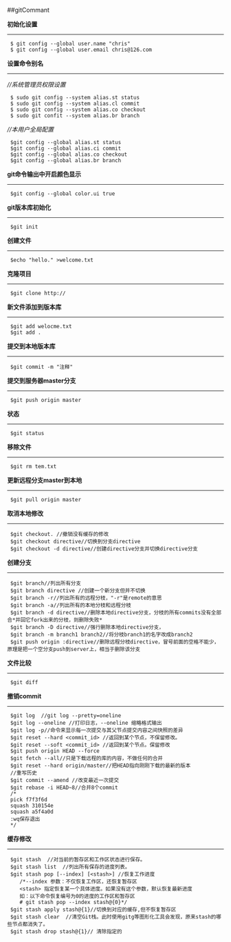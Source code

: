 ##gitCommant

**初始化设置**
***

     $ git config --global user.name "chris"
     $ git config --global user.email chris@126.com

**设置命令别名**
***
*//系统管理员权限设置*

     $ sudo git config --system alias.st status
     $ sudo git config --system alias.cl commit
     $ sudo git config --system alias.co checkout
     $ sudo git confit --system alias.br branch

*//本用户全局配置*

     $git config --global alias.st status
     $git config --global alias.ci commit
     $git config --global alias.co checkout
     $git config --global alias.br branch

**git命令输出中开启颜色显示**
***
     $git config --global color.ui true

**git版本库初始化**
***
     $git init

**创建文件**
***
     $echo "hello." >welcome.txt

**克隆项目**
***
     $git clone http://

**新文件添加到版本库**
***
     $git add welocme.txt
     $git add .

**提交到本地版本库**
***
     $git commit -m "注释"

**提交到服务器master分支**
***
     $git push origin master

**状态**
***
     $git status

**移除文件**
***
     $git rm tem.txt

**更新远程分支master到本地**
***
     $git pull origin master

**取消本地修改**
***
     $git checkout. //撤销没有缓存的修改
     $git checkout directive//切换到分支directive
     $git checkout -d directive//创建directive分支并切换directive分支

**创建分支**
***
     $git branch//列出所有分支
     $git branch directive //创建一个新分支但并不切换
     $git branch -r//列出所有的远程分枝，"-r"是remote的意思
     $git branch -a//列出所有的本地分枝和远程分枝
     $git branch -d directive//删除本地directive分支，分枝的所有commits没有全部合*并回它fork出来的分枝，则删除失败*
     $git branch -D directive//强行删除本地directive分支，
     $git branch -m branch1 branch2//将分枝branch1的名字改成branch2
     $git push origin :directive//删除远程分枝directive，冒号前面的空格不能少，原理是把一个空分支push到server上，相当于删除该分支

**文件比较**
***
     $git diff

**撤销commit**
***
     $git log  //git log --pretty=oneline
     $git log --oneline //打印日志，--oneline 缩略格式输出
     $git log -p//命令来显示每一次提交与其父节点提交内容之间快照的差异
     $git reset --hard <commit_id> //返回到某个节点，不保留修改。
     $git reset --soft <commit_id> //返回到某个节点。保留修改
     $git push origin HEAD --force
     $git fetch --all//只是下载远程的库的内容，不做任何的合并
     $git reset --hard origin/master//把HEAD指向刚刚下载的最新的版本
     //重写历史
     $git commit --amend //改变最近一次提交
     $git rebase -i HEAD~8//合并8个commit
     /*
     pick f7f3f6d
     squash 310154e
     squash a5f4a0d
     :wq保存退出
     */

**缓存修改**
***

     $git stash  //对当前的暂存区和工作区状态进行保存。
     $git stash list  //列出所有保存的进度列表。
     $git stash pop [--index] [<stash>] //恢复工作进度
        /*--index 参数：不仅恢复工作区，还恢复暂存区
        <stash> 指定恢复某一个具体进度。如果没有这个参数，默认恢复最新进度
        如：以下命令恢复编号为0的进度的工作区和暂存区
        # git stash pop --index stash@{0}*/
     $git stash apply stash@{1}//切换到对应的缓存,但不恢复暂存区
     $git stash clear  //清空Git栈。此时使用gitg等图形化工具会发现，原来stash的哪些节点都消失了。
     $git stash drop stash@{1}// 清除指定的
